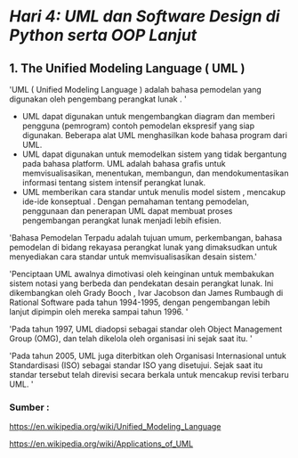# ***Hari 4: UML dan Software Design di Python serta OOP Lanjut***

## 1. The Unified Modeling Language ( UML ) 

'UML ( Unified Modeling Language ) adalah bahasa pemodelan yang digunakan oleh pengembang perangkat lunak . '
*  UML dapat digunakan untuk mengembangkan diagram dan memberi pengguna (pemrogram) contoh pemodelan ekspresif yang siap digunakan. Beberapa alat UML menghasilkan kode bahasa program dari UML. 
* UML dapat digunakan untuk memodelkan sistem yang tidak bergantung pada bahasa platform. UML adalah bahasa grafis untuk memvisualisasikan, menentukan, membangun, dan mendokumentasikan informasi tentang sistem intensif perangkat lunak. 
* UML memberikan cara standar untuk menulis model sistem , mencakup ide-ide konseptual . Dengan pemahaman tentang pemodelan, penggunaan dan penerapan UML dapat membuat proses pengembangan perangkat lunak menjadi lebih efisien. 

'Bahasa Pemodelan Terpadu adalah tujuan umum, perkembangan, bahasa pemodelan di bidang rekayasa perangkat lunak yang dimaksudkan untuk menyediakan cara standar untuk memvisualisasikan desain sistem.'

'Penciptaan UML awalnya dimotivasi oleh keinginan untuk membakukan sistem notasi yang berbeda dan pendekatan desain perangkat lunak. Ini dikembangkan oleh Grady Booch , Ivar Jacobson dan James Rumbaugh di Rational Software pada tahun 1994-1995, dengan pengembangan lebih lanjut dipimpin oleh mereka sampai tahun 1996. '

'Pada tahun 1997, UML diadopsi sebagai standar oleh Object Management Group (OMG), dan telah dikelola oleh organisasi ini sejak saat itu. '

'Pada tahun 2005, UML juga diterbitkan oleh Organisasi Internasional untuk Standardisasi (ISO) sebagai standar ISO yang disetujui. Sejak saat itu standar tersebut telah direvisi secara berkala untuk mencakup revisi terbaru UML. '


### Sumber : 

https://en.wikipedia.org/wiki/Unified_Modeling_Language

https://en.wikipedia.org/wiki/Applications_of_UML
